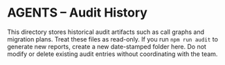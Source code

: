 # AGENTS – Audit History

This directory stores historical audit artifacts such as call graphs and migration plans. Treat these files as read-only. If you run `npm run audit` to generate new reports, create a new date-stamped folder here. Do not modify or delete existing audit entries without coordinating with the team.
